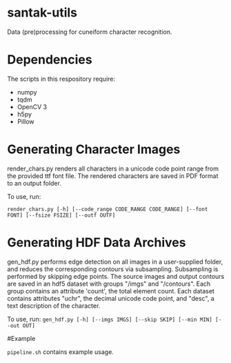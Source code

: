 # santak-utils
Data (pre)processing for cuneiform character recognition.

# Dependencies

The scripts in this respository require:

* numpy
* tqdm
* OpenCV 3
* h5py
* Pillow

# Generating Character Images

render_chars.py renders all characters in a unicode code point range from the provided ttf font file. The rendered characters are saved in PDF format to an output folder.

To use, run:

`render_chars.py [-h] [--code_range CODE_RANGE CODE_RANGE] [--font FONT]
                       [--fsize FSIZE] [--outf OUTF]`

# Generating HDF Data Archives

gen_hdf.py performs edge detection on all images in a user-supplied folder, and reduces the corresponding contours via subsampling. Subsampling is performed by skipping edge points. The source images and output contours are saved in an hdf5 dataset with groups "/imgs" and "/contours". Each group contains an attribute 'count', the total element count. Each dataset contains attributes "uchr", the decimal unicode code point, and "desc", a text description of the character. 

To use, run:
`gen_hdf.py [-h] [--imgs IMGS] [--skip SKIP] [--min MIN] [--out OUT]`

#Example

`pipeline.sh` contains example usage.
